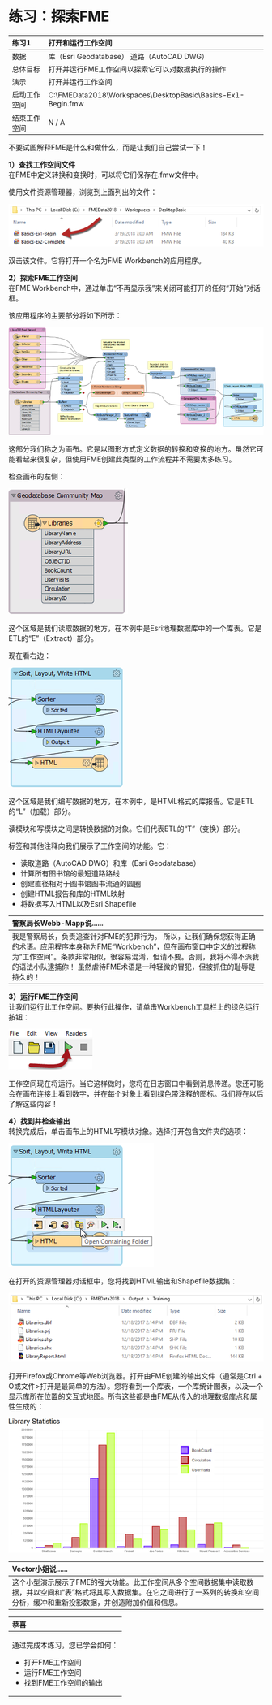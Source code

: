 # 练习：探索FME

|  练习1 |  打开和运行工作空间 |
| :--- | :--- |
| 数据 | 库（Esri Geodatabase） 道路（AutoCAD DWG） |
| 总体目标 | 打开并运行FME工作空间以探索它可以对数据执行的操作 |
| 演示 | 打开并运行工作空间 |
| 启动工作空间 | C:\FMEData2018\Workspaces\DesktopBasic\Basics-Ex1-Begin.fmw |
| 结束工作空间 | N / A |

不要试图解释FME是什么和做什么，而是让我们自己尝试一下！

**1）查找工作空间文件**  
在FME中定义转换和变换时，可以将它们保存在.fmw文件中。

使用文件资源管理器，浏览到上面列出的文件：

[![](../../.gitbook/assets/img1.200.ex1.locateworkspace.png)](https://github.com/safesoftware/FMETraining/blob/Desktop-Basic-2018/DesktopBasic1Basics/Images/Img1.200.Ex1.LocateWorkspace.png)

双击该文件。它将打开一个名为FME Workbench的应用程序。

  
**2）探索FME工作空间**  
在FME Workbench中，通过单击“不再显示我”来关闭可能打开的任何“开始”对话框。

该应用程序的主要部分将如下所示：

[![](../../.gitbook/assets/img1.201.ex1.openedworkspace.png)](https://github.com/safesoftware/FMETraining/blob/Desktop-Basic-2018/DesktopBasic1Basics/Images/Img1.201.Ex1.OpenedWorkspace.png)

这部分我们称之为画布。它是以图形方式定义数据的转换和变换的地方。虽然它可能看起来很复杂，但使用FME创建此类型的工作流程并不需要太多练习。

检查画布的左侧：

[![](../../.gitbook/assets/img1.202.ex1.bookmarkedreader.png)](https://github.com/safesoftware/FMETraining/blob/Desktop-Basic-2018/DesktopBasic1Basics/Images/Img1.202.Ex1.BookmarkedReader.png)

这个区域是我们读取数据的地方，在本例中是Esri地理数据库中的一个库表。它是ETL的“E”（Extract）部分。

现在看右边：

[![](../../.gitbook/assets/img1.203.ex1.bookmarkedwriter.png)](https://github.com/safesoftware/FMETraining/blob/Desktop-Basic-2018/DesktopBasic1Basics/Images/Img1.203.Ex1.BookmarkedWriter.png)

这个区域是我们编写数据的地方，在本例中，是HTML格式的库报告。它是ETL的“L”（加载）部分。

读模块和写模块之间是转换数据的对象。它们代表ETL的“T”（变换）部分。

标签和其他注释向我们展示了工作空间的功能。它：

* 读取道路（AutoCAD DWG）和库（Esri Geodatabase）
* 计算所有图书馆的最短道路路线
* 创建直径相对于图书馆图书流通的圆圈
* 创建HTML报告和库的HTML映射
* 将数据写入HTML以及Esri Shapefile

|  警察局长Webb-Mapp说...... |
| :--- |
|  我是警察局长，负责追查针对FME的犯罪行为。  所以，让我们确保您获得正确的术语。应用程序本身称为FME“Workbench”，但在画布窗口中定义的过程称为“工作空间”。条款非常相似，很容易混淆，但请不要。否则，我将不得不派我的语法小队逮捕你！  虽然虐待FME术语是一种轻微的冒犯，但被抓住的耻辱是持久的！ |

  
**3）运行FME工作空间**  
让我们运行此工作空间。要执行此操作，请单击Workbench工具栏上的绿色运行按钮：

[![](../../.gitbook/assets/img1.204.ex1.runbutton.png)](https://github.com/safesoftware/FMETraining/blob/Desktop-Basic-2018/DesktopBasic1Basics/Images/Img1.204.Ex1.RunButton.png)

工作空间现在将运行。当它这样做时，您将在日志窗口中看到消息传递。您还可能会在画布连接上看到数字，并在每个对象上看到绿色带注释的图标。我们将在以后了解这些内容！

  
**4）找到并检查输出**  
转换完成后，单击画布上的HTML写模块对象。选择打开包含文件夹的选项：

[![](../../.gitbook/assets/img1.205.ex1.opencontainingfolder.png)](https://github.com/safesoftware/FMETraining/blob/Desktop-Basic-2018/DesktopBasic1Basics/Images/Img1.205.Ex1.OpenContainingFolder.png)

在打开的资源管理器对话框中，您将找到HTML输出和Shapefile数据集：

[![](../../.gitbook/assets/img1.206.ex1.outputfiles.png)](https://github.com/safesoftware/FMETraining/blob/Desktop-Basic-2018/DesktopBasic1Basics/Images/Img1.206.Ex1.OutputFiles.png)

打开Firefox或Chrome等Web浏览器。打开由FME创建的输出文件（通常是Ctrl + O或文件&gt;打开是最简单的方法）。您将看到一个库表，一个库统计图表，以及一个显示库所在位置的交互式地图。所有这些都是由FME从传入的地理数据库点和属性生成的：

[![](../../.gitbook/assets/img1.207.ex1.htmloutput.png)](https://github.com/safesoftware/FMETraining/blob/Desktop-Basic-2018/DesktopBasic1Basics/Images/Img1.207.Ex1.HTMLOutput.png)

|  Vector小姐说...... |
| :--- |
|  这个小型演示展示了FME的强大功能。此工作空间从多个空间数据集中读取数据，并以空间和“表”格式将其写入数据集。在它之间进行了一系列的转换和空间分析，缓冲和重新投影数据，并创造附加价值和信息。 |

<table>
  <thead>
    <tr>
      <th style="text-align:left">恭喜</th>
    </tr>
  </thead>
  <tbody>
    <tr>
      <td style="text-align:left">
        <p>通过完成本练习，您已学会如何：
          <br />
        </p>
        <ul>
          <li>打开FME工作空间</li>
          <li>运行FME工作空间</li>
          <li>找到FME工作空间的输出</li>
        </ul>
      </td>
    </tr>
  </tbody>
</table>
